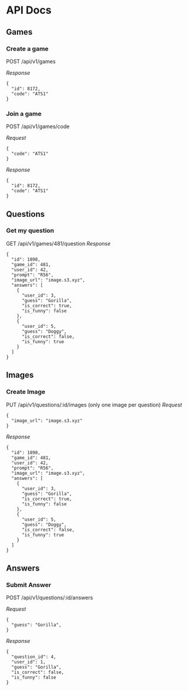# API Docs

## Games

### Create a game

POST /api/v1/games

*Response*
```
{
  "id": 8172,
  "code": "ATS1"
}
```

### Join a game

POST /api/v1/games/code

*Request*
```
{
  "code": "ATS1"
}
```

*Response*
```
{
  "id": 8172,
  "code": "ATS1"
}
```

## Questions

### Get my question

GET /api/v1/games/481/question
*Response*
```
{
  "id": 1898,
  "game_id": 481,
  "user_id": 42,
  "prompt": "R56",
  "image_url": "image.s3.xyz",
  "answers": [
    {
      "user_id": 3,
      "guess": "Gorilla",
      "is_correct": true,
      "is_funny": false
    },
    {
      "user_id": 5,
      "guess": "Doggy",
      "is_correct": false,
      "is_funny": true
    }
  ]
}
```


## Images

### Create Image
PUT /api/v1/questions/:id/images (only one image per question)
*Request*
```
{
  "image_url": "image.s3.xyz"
}
```

*Response*
```
{
  "id": 1898,
  "game_id": 481,
  "user_id": 42,
  "prompt": "R56",
  "image_url": "image.s3.xyz",
  "answers": [
    {
      "user_id": 3,
      "guess": "Gorilla",
      "is_correct": true,
      "is_funny": false
    },
    {
      "user_id": 5,
      "guess": "Doggy",
      "is_correct": false,
      "is_funny": true
    }
  ]
}
```

## Answers

### Submit Answer
POST /api/v1/questions/:id/answers

*Request*
```
{
  "guess": "Gorilla",
}
```

*Response*
```
{
  "question_id": 4,
  "user_id": 1,
  "guess": "Gorilla",
  "is_correct": false,
  "is_funny": false
}
```